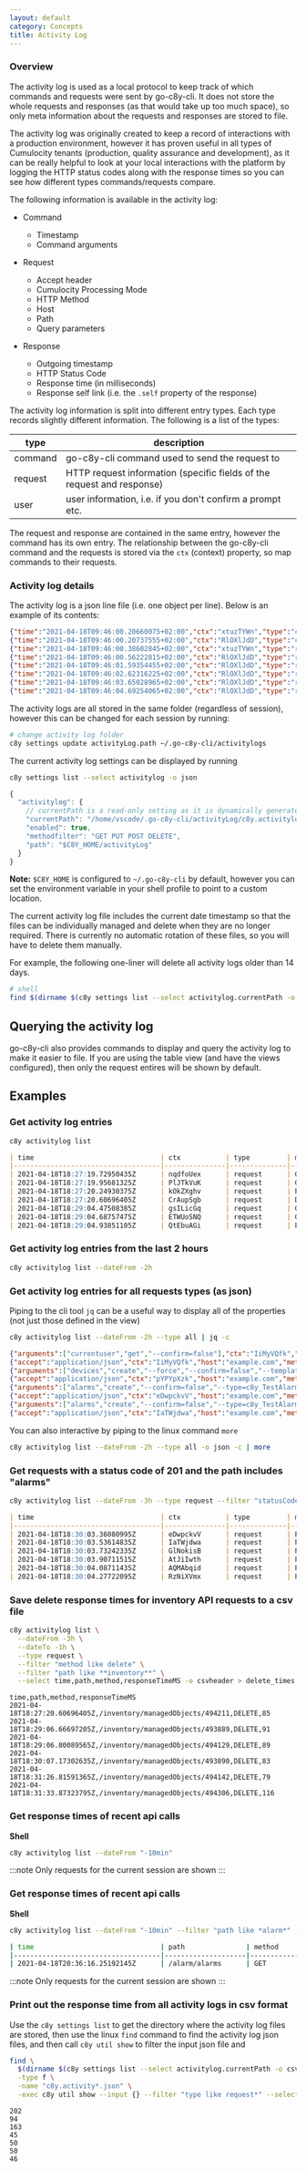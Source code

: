 ```yaml
---
layout: default
category: Concepts
title: Activity Log
---
```


### Overview

The activity log is used as a local protocol to keep track of which commands and requests were sent by go-c8y-cli. It does not store the whole requests and responses (as that would take up too much space), so only meta information about the requests and responses are stored to file.

The activity log was originally created to keep a record of interactions with a production environment, however it has proven useful in all types of Cumulocity tenants (production, quality assurance and development), as it can be really helpful to look at your local interactions with the platform by logging the HTTP status codes along with the response times so you can see how different types commands/requests compare.

The following information is available in the activity log:

* Command
  * Timestamp
  * Command arguments

* Request
  * Accept header
  * Cumulocity Processing Mode
  * HTTP Method
  * Host
  * Path
  * Query parameters

* Response
  * Outgoing timestamp
  * HTTP Status Code
  * Response time (in milliseconds)
  * Response self link (i.e. the `.self` property of the response)

The activity log information is split into different entry types. Each type records slightly different information. The following is a list of the types:

|type|description|
|----|-----------|
|command|go-c8y-cli command used to send the request to|
|request|HTTP request information (specific fields of the request and response)|
|user|user information, i.e. if you don't confirm a prompt etc.|


The request and response are contained in the same entry, however the command has its own entry. The relationship between the go-c8y-cli command and the requests is stored via the `ctx` (context) property, so map commands to their requests.

### Activity log details

The activity log is a json line file (i.e. one object per line). Below is an example of its contents:

```json title="file: ~/.go-c8y-cli/activityLog/c8y.activitylog.2021-04-18.json"
{"time":"2021-04-18T09:46:00.20660075+02:00","ctx":"xtuzTYWn","type":"command","arguments":["devices","list"]}
{"time":"2021-04-18T09:46:00.20737555+02:00","ctx":"RlOXlJdD","type":"command","arguments":["devices","get","--progress","--delay","1000"]}
{"time":"2021-04-18T09:46:00.38602845+02:00","ctx":"xtuzTYWn","type":"request","method":"GET","host":"example.com","path":"/inventory/managedObjects","query":"q=$filter= $orderby=name","accept":"application/json","processingMode":"","statusCode":200,"responseTimeMS":118,"responseSelf":"https://example.com/inventory/managedObjects?q=$filter%3D%20$orderby%3Dname&pageSize=5&currentPage=1"}
{"time":"2021-04-18T09:46:00.56222815+02:00","ctx":"RlOXlJdD","type":"request","method":"GET","host":"example.com","path":"/inventory/managedObjects/480957","query":"","accept":"application/json","processingMode":"","statusCode":200,"responseTimeMS":99,"responseSelf":"https://example.com/inventory/managedObjects/480957"}
{"time":"2021-04-18T09:46:01.59354455+02:00","ctx":"RlOXlJdD","type":"request","method":"GET","host":"example.com","path":"/inventory/managedObjects/481037","query":"","accept":"application/json","processingMode":"","statusCode":200,"responseTimeMS":29,"responseSelf":"https://example.com/inventory/managedObjects/481037"}
{"time":"2021-04-18T09:46:02.62316225+02:00","ctx":"RlOXlJdD","type":"request","method":"GET","host":"example.com","path":"/inventory/managedObjects/480861","query":"","accept":"application/json","processingMode":"","statusCode":200,"responseTimeMS":21,"responseSelf":"https://example.com/inventory/managedObjects/480861"}
{"time":"2021-04-18T09:46:03.65028965+02:00","ctx":"RlOXlJdD","type":"request","method":"GET","host":"example.com","path":"/inventory/managedObjects/480862","query":"","accept":"application/json","processingMode":"","statusCode":200,"responseTimeMS":20,"responseSelf":"https://example.com/inventory/managedObjects/480862"}
{"time":"2021-04-18T09:46:04.69254065+02:00","ctx":"RlOXlJdD","type":"request","method":"GET","host":"example.com","path":"/inventory/managedObjects/461902","query":"","accept":"application/json","processingMode":"","statusCode":200,"responseTimeMS":35,"responseSelf":"https://example.com/inventory/managedObjects/461902"}
```

The activity logs are all stored in the same folder (regardless of session), however this can be changed for each session by running:

```bash
# change activity log folder
c8y settings update activityLog.path ~/.go-c8y-cli/activitylogs
```

The current activity log settings can be displayed by running

```bash
c8y settings list --select activitylog -o json
```

```js title="Output"
{
  "activitylog": {
    // currentPath is a read-only setting as it is dynamically generated by go-c8y-cli to make it easier to get the current path
    "currentPath": "/home/vscode/.go-c8y-cli/activityLog/c8y.activitylog.2021-04-18.json",
    "enabled": true,
    "methodfilter": "GET PUT POST DELETE",
    "path": "$C8Y_HOME/activityLog"
  }
}
```

**Note:** `$C8Y_HOME` is configured to `~/.go-c8y-cli` by default, however you can set the environment variable in your shell profile to point to a custom location.

The current activity log file includes the current date timestamp so that the files can be individually managed and delete when they are no longer required. There is currently no automatic rotation of these files, so you will have to delete them manually.

For example, the following one-liner will delete all activity logs older than 14 days.

```bash
# shell
find $(dirname $(c8y settings list --select activitylog.currentPath -o csv)) -type f -mtime +14 -name "c8y.activitylog*.json" -delete
```

## Querying the activity log

go-c8y-cli also provides commands to display and query the activity log to make it easier to file. If you are using the table view (and have the views configured), then only the request entires will be shown by default.

## Examples

### Get activity log entries

```bash
c8y activitylog list
```

````markdown title="Output"
| time                               | ctx           | type         | method     | path                       | query      | statusCode | responseTimeMS |
|------------------------------------|---------------|--------------|------------|----------------------------|------------|------------|----------------|
| 2021-04-18T18:27:19.72950435Z      | nqdfoUex      | request      | GET        | /tenant/currentTenant      |            | 200        | 131            |
| 2021-04-18T18:27:19.95681325Z      | PlJTkVuK      | request      | GET        | /user/currentUser          |            | 200        | 94             |
| 2021-04-18T18:27:20.24930375Z      | kOkZXghv      | request      | POST       | /inventory/managedObjects  |            | 201        | 119            |
| 2021-04-18T18:27:20.60696405Z      | CrAupSgb      | request      | DELETE     | /inventory/managedObjects… |            | 204        | 85             |
| 2021-04-18T18:29:04.47508385Z      | gsILicGq      | request      | GET        | /tenant/currentTenant      |            | 200        | 116            |
| 2021-04-18T18:29:04.68757475Z      | ETWUoSNQ      | request      | GET        | /user/currentUser          |            | 200        | 80             |
| 2021-04-18T18:29:04.93851105Z      | QtEbuAGi      | request      | POST       | /inventory/managedObjects  |            | 201        | 111            |
````

### Get activity log entries from the last 2 hours

```bash
c8y activitylog list --dateFrom -2h
```

### Get activity log entries for all requests types (as json)

Piping to the cli tool `jq` can be a useful way to display all of the properties (not just those defined in the view)

```bash
c8y activitylog list --dateFrom -2h --type all | jq -c
```

```json title="Output"
{"arguments":["currentuser","get","--confirm=false"],"ctx":"IiMyVQfk","time":"2021-04-18T18:30:02.78461065Z","type":"command"}
{"accept":"application/json","ctx":"IiMyVQfk","host":"example.com","method":"GET","path":"/user/currentUser","processingMode":"","query":"","responseSelf":"https://t12345.example.com/user/currentUser","responseTimeMS":73,"statusCode":200,"time":"2021-04-18T18:30:02.93165455Z","type":"request"}
{"arguments":["devices","create","--force","--confirm=false","--template","/workspaces/go-c8y-cli/tools/PSc8y/dist/PSc8y/Templates/test.device.jsonnet"],"ctx":"pYPYpXzk","time":"2021-04-18T18:30:03.02579355Z","type":"command"}
{"accept":"application/json","ctx":"pYPYpXzk","host":"example.com","method":"POST","path":"/inventory/managedObjects","processingMode":"","query":"","responseSelf":"https://t12345.example.com/inventory/managedObjects/493890","responseTimeMS":95,"statusCode":201,"time":"2021-04-18T18:30:03.16729655Z","type":"request"}
{"arguments":["alarms","create","--confirm=false","--type=c8y_TestAlarm1","--force","--device=493890","--time=-0s","--text=Test alarm 1","--severity=MAJOR"],"ctx":"eDwpckvV","time":"2021-04-18T18:30:03.22074955Z","type":"command"}
{"accept":"application/json","ctx":"eDwpckvV","host":"example.com","method":"POST","path":"/alarm/alarms","processingMode":"","query":"","responseSelf":"https://t12345.example.com/alarm/alarms/493891","responseTimeMS":109,"statusCode":201,"time":"2021-04-18T18:30:03.36080995Z","type":"request"}
{"arguments":["alarms","create","--confirm=false","--type=c8y_TestAlarm2","--force","--device=493890","--time=-0s","--text=Test alarm 2","--severity=MAJOR"],"ctx":"IaTWjdwa","time":"2021-04-18T18:30:03.41817965Z","type":"command"}
{"accept":"application/json","ctx":"IaTWjdwa","host":"example.com","method":"POST","path":"/alarm/alarms","processingMode":"","query":"","responseSelf":"https://t12345.example.com/alarm/alarms/493893","responseTimeMS":93,"statusCode":201,"time":"2021-04-18T18:30:03.53614835Z","type":"request"}
```

You can also interactive by piping to the linux command `more`

```bash
c8y activitylog list --dateFrom -2h --type all -o json -c | more
```


### Get requests with a status code of 201 and the path includes "alarms"

```bash
c8y activitylog list --dateFrom -3h --type request --filter "statusCode eq 201" --filter "path like *alarms*"
```

```markdown title="Output"
| time                               | ctx           | type         | method     | path               | query      | statusCode | responseTimeMS |
|------------------------------------|---------------|--------------|------------|--------------------|------------|------------|----------------|
| 2021-04-18T18:30:03.36080995Z      | eDwpckvV      | request      | POST       | /alarm/alarms      |            | 201        | 109            |
| 2021-04-18T18:30:03.53614835Z      | IaTWjdwa      | request      | POST       | /alarm/alarms      |            | 201        | 93             |
| 2021-04-18T18:30:03.73242335Z      | GlNokisB      | request      | POST       | /alarm/alarms      |            | 201        | 87             |
| 2021-04-18T18:30:03.90711515Z      | AtJiIwth      | request      | POST       | /alarm/alarms      |            | 201        | 95             |
| 2021-04-18T18:30:04.08711435Z      | AQMAbqid      | request      | POST       | /alarm/alarms      |            | 201        | 91             |
| 2021-04-18T18:30:04.27722095Z      | RzNiXVmx      | request      | POST       | /alarm/alarms      |            | 201        | 94             |
```

### Save delete response times for inventory API requests to a csv file

```bash
c8y activitylog list \
  --dateFrom -3h \
  --dateTo -1h \
  --type request \
  --filter "method like delete" \
  --filter "path like **inventory**" \
  --select time,path,method,responseTimeMS -o csvheader > delete_times.csv
```

```csv title="Output"
time,path,method,responseTimeMS
2021-04-18T18:27:20.60696405Z,/inventory/managedObjects/494211,DELETE,85
2021-04-18T18:29:06.66697205Z,/inventory/managedObjects/493889,DELETE,91
2021-04-18T18:29:06.80089565Z,/inventory/managedObjects/494129,DELETE,89
2021-04-18T18:30:07.17302635Z,/inventory/managedObjects/493890,DELETE,83
2021-04-18T18:31:26.81591365Z,/inventory/managedObjects/494142,DELETE,79
2021-04-18T18:31:33.87323795Z,/inventory/managedObjects/494306,DELETE,116
```

### Get response times of recent api calls

**Shell**

```bash
c8y activitylog list --dateFrom "-10min"
```

:::note
Only requests for the current session are shown
:::


### Get response times of recent api calls

**Shell**

```bash
c8y activitylog list --dateFrom "-10min" --filter "path like *alarm*" --select time,path,method,responseTimeMS
```

```bash title="Output"
| time                               | path               | method     | responseTimeMS |
|------------------------------------|--------------------|------------|----------------|
| 2021-04-18T20:36:16.25192145Z      | /alarm/alarms      | GET        | 186            |
```

:::note
Only requests for the current session are shown
:::

### Print out the response time from all activity logs in csv format

Use the `c8y settings list` to get the directory where the activity log files are stored, then use the linux `find` command to find the activity log json files, and then call `c8y util show` to filter the input json file and 

```bash
find \
  $(dirname $(c8y settings list --select activitylog.currentPath -o csv)) \
  -type f \
  -name "c8y.activity*.json" \
  -exec c8y util show --input {} --filter "type like request*" --select "responseTimeMS" -o csv \;
```

```text title="Output"
202
94
163
45
50
50
46
```
